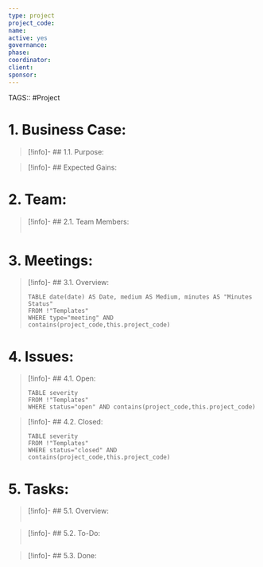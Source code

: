 ```yaml
---
type: project
project_code: 
name: 
active: yes
governance: 
phase: 
coordinator: 
client: 
sponsor: 
---
```

TAGS:: #Project

# 1. Business Case:
>[!info]- ## 1.1. Purpose:
>

>[!info]- ## Expected Gains:
>

# 2. Team:
>[!info]- ## 2.1. Team Members:
>```dataview
>```

# 3. Meetings:
>[!info]- ## 3.1. Overview:
>```dataview
>TABLE date(date) AS Date, medium AS Medium, minutes AS "Minutes Status"
>FROM !"Templates"
>WHERE type="meeting" AND contains(project_code,this.project_code)
>```

# 4. Issues:
>[!info]- ## 4.1. Open:
>```dataview
>TABLE severity
>FROM !"Templates"
>WHERE status="open" AND contains(project_code,this.project_code)
>```

>[!info]- ## 4.2. Closed:
>```dataview
>TABLE severity
>FROM !"Templates"
>WHERE status="closed" AND contains(project_code,this.project_code)
>```

# 5. Tasks:
>[!info]- ## 5.1. Overview:
>```dataview
>```

>[!info]- ## 5.2. To-Do:
>```dataview
>```

>[!info]- ## 5.3. Done: